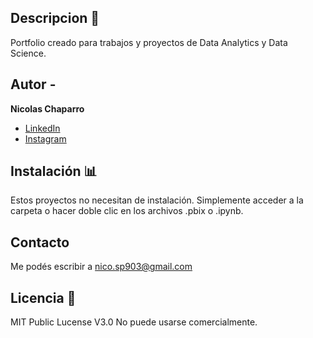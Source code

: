## Descripcion 📝
Portfolio creado para trabajos y proyectos de Data Analytics y Data Science.
## Autor -
**Nicolas Chaparro**

* [LinkedIn](www.linkedin.com/in/nicolas-chaparro-012aa325a)
* [Instagram](https://www.instagram.com/cn_solucionesinformaticas/)

## Instalación 📊
Estos proyectos no necesitan de instalación. Simplemente acceder a la carpeta o hacer doble clic en los archivos .pbix o .ipynb.

## Contacto
Me podés escribir a nico.sp903@gmail.com

## Licencia 📃
MIT Public Lucense V3.0
No puede usarse comercialmente.
